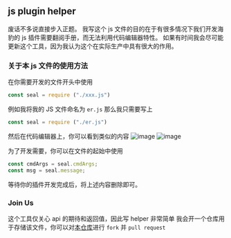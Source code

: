 ## js plugin helper
废话不多说直接步入正题。
我写这个 js 文件的目的在于有很多情况下我们开发海豹的 js 插件需要翻阅手册，而无法利用代码编辑器特性。
如果有时间我会尽可能更新这个工具，因为我认为这个在实际生产中具有很大的作用。
### 关于本 js 文件的使用方法
在你需要开发的文件开头中使用
```js
const seal = require ("./xxx.js")
```

例如我将我的 JS 文件命名为 `er.js` 那么我只需要写上
```js
const seal = require ("./er.js")
```
然后在代码编辑器上，你可以看到类似的内容
![image](https://github.com/yichere/js-helper/assets/164668043/7d411775-a1b0-49b3-9f87-da0444d0dda7)
![image](https://github.com/yichere/js-helper/assets/164668043/073d0651-5f27-4995-8782-b1d11569ac5a)

为了开发需要，你可以在文件的起始中使用
```js
const cmdArgs = seal.cmdArgs;
const msg = seal.message;
```
等待你的插件开发完成后，将上述内容删除即可。
### Join Us
这个工具仅关心 api 的期待和返回值，因此写 helper 非常简单
我会开一个仓库用于存储该文件，你可以对[本仓库](https://github.com/yichere/js-helper)进行 `fork` 并 `pull request`

